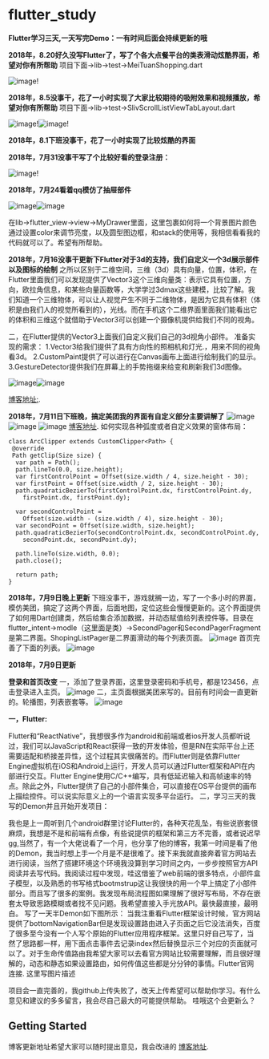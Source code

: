 # flutter_study
**Flutter学习三天,一天写完Demo：一有时间后面会持续更新的哦**

**2018年，8.20好久没写Flutter了，写了个各大点餐平台的类表滑动炫酷界面，希望对你有所帮助**
项目下面->lib->test->MeiTuanShopping.dart

![image](https://github.com/luhenchang/IMAGE/blob/master/app/src/main/res/drawable/shoopper.gif?raw=true)!

**2018年，8.5没事干，花了一小时实现了大家比较期待的吸附效果和视频播放，希望对你有所帮助**
项目下面->lib->test->SlivScrollListViewTabLayout.dart

![image](https://github.com/luhenchang/IMAGE/blob/master/app/src/main/res/drawable/eseeyss1112.gif?raw=true)!![image](https://github.com/luhenchang/IMAGE/blob/master/app/src/main/res/drawable/%E9%A6%96%E9%A1%B5%E4%B8%80%E9%83%A8%E5%88%86.gif?raw=true)!

**2018年，8.1下班没事干，花了一小时实现了比较炫酷的界面**

**2018年，7月31没事干写了个比较好看的登录注册：**


![image](https://github.com/luhenchang/IMAGE/blob/master/app/src/main/res/drawable/%E7%99%BB%E5%BD%951.gif?raw=true)!

**2018年，7月24看着qq模仿了抽屉部件**

![image](https://github.com/luhenchang/IMAGE/blob/master/app/src/main/res/drawable/qq%E8%85%BE%E8%AE%AF.gif?raw=true)![image](https://github.com/luhenchang/flutter_study/blob/master/images/%5D_2NQ%7D11H2ULR22S52LN0@R.png?raw=true)

在lib->flutter_view->view->MyDrawer里面，这里包裹如何将一个背景图片颜色通过设置color来调节亮度，以及圆型图边框，和stack的使用等，我相信看看我的代码就可以了。希望有所帮助。

**2018年，7月16没事干更新下Flutter对于3d的支持，我们自定义一个3d展示部件以及图标的绘制**
之所以区别于二维空间，三维（3d）具有向量，位置，体积，在Flutter里面我们可以发现提供了Vector3这个三维向量类：表示它具有位置，方向，欧拉角信息，和某些向量函数等，大学学过3dmax这些建模，比较了解。我们知道一个三维物体，可以让人视觉产生不同于二维物体，是因为它具有体积（体积是由我们人的视觉所看到的），光线。而在手机这个二维界面里面我们能看出它的体积和三维这个就借助于Vector3可以创建一个摄像机提供给我们不同的视角。

二，在Flutter提供的Vector3上面我们自定义我们自己的3d视角小部件。 
准备实现的需求： 
1.Vector3给我们提供了具有方向性的照相机和灯光.，用来不同的视角看3d。 
2.CustomPaint提供了可以进行在Canvas画布上面进行绘制我们的显示。 
3.GestureDetector提供我们在屏幕上的手势拖缀来给变和刷新我们3d图像。

![image](https://github.com/luhenchang/IMAGE/blob/master/app/src/main/res/drawable/3D.png?raw=true)![image](https://github.com/luhenchang/flutter_study/blob/master/images/flutter_chart.gif?raw=true)

[博客地址:](https://blog.csdn.net/m0_37667770/article/details/81042916).

**2018年，7月11日下班晚，搞定美团我的界面有自定义部分主要讲解了**
![image](https://github.com/luhenchang/flutter_study/blob/master/images/bbb.jpg?raw=true)
![image](https://github.com/luhenchang/flutter_study/blob/master/images/bba.jpg?raw=true)
![image](https://github.com/luhenchang/flutter_study/blob/master/images/bbc.jpg?raw=true)
[博客地址](https://blog.csdn.net/m0_37667770/article/details/80993571).
如何实现各种弧度或者自定义效果的窗体布局：

    class ArcClipper extends CustomClipper<Path> {
     @override
     Path getClip(Size size) {
      var path = Path();
      path.lineTo(0.0, size.height);
      var firstControlPoint = Offset(size.width / 4, size.height - 30);
      var firstPoint = Offset(size.width / 2, size.height - 30);
      path.quadraticBezierTo(firstControlPoint.dx, firstControlPoint.dy,
        firstPoint.dx, firstPoint.dy);

      var secondControlPoint =
        Offset(size.width - (size.width / 4), size.height - 30);
      var secondPoint = Offset(size.width, size.height);
      path.quadraticBezierTo(secondControlPoint.dx, secondControlPoint.dy,
        secondPoint.dx, secondPoint.dy);

      path.lineTo(size.width, 0.0);
      path.close();

      return path;
    }

**2018年，7月9日晚上更新**
下班没事干，游戏就搁一边，写了一个多小时的界面，模仿美团，搞定了这两个界面，后面地图，定位这些会慢慢更新的。这个界面提供了如何用Dart创建类，然后给集合添加数据，并动态赋值给列表控件等。目录在flutter_intent->modle（这里面是类）->SecondPager和SecondPagerFragment是第二界面。ShopingListPager是二界面滑动的每个列表页面。
![image](https://github.com/luhenchang/flutter_study/blob/master/images/2323.png?raw=true)
首页完善了下面的列表。
![image](https://github.com/luhenchang/flutter_study/blob/master/images/2121.png?raw=true)






**2018年，7月9日更新**

**登录和首页改变**
一，添加了登录界面，这里登录密码和手机号，都是123456，点击登录进入主页。
![image](https://github.com/luhenchang/flutter_study/blob/master/images/genxin2.png?raw=true)
二，主页面根据美团来写的。目前有时间会一直更新的。轮播图，列表嵌套等。
![image](https://github.com/luhenchang/flutter_study/blob/master/images/genxin1.png?raw=true)


**一，Flutter:**

Flutter和“ReactNative”，我想很多作为android和前端或者ios开发人员都听说过，我们可以JavaScript和React获得一致的开发体验，但是RN在实际平台上还需要适配和桥接差异性，这个过程其实很痛苦的。而Flutter则是依靠Flutter Engine虚拟机在iOS和Android上运行，开发人员可以通过Flutter框架和API在内部进行交互。Flutter Engine使用C/C++编写，具有低延迟输入和高帧速率的特点。除此之外，Flutter提供了自己的小部件集合，可以直接在OS平台提供的画布上描绘控件。可以说实际意义上的一个语言实现多平台运行。
二，学习三天的我写的Demon并且开始开发项目：

我也是上一周听到几个android群里讨论Flutter的，各种天花乱坠，有些说嵌套很麻烦，我想是不是和前端有点像，有些说提供的框架和第三方不完善，或者说迟早gg,当然了，有一个大佬说看了一个月，也分享了他的博客，我第一时间是看了他的Demon，我当时想上手一个月是不是很难了。接下来我就直接奔着官方网站去进行阅读，当然了搭建环境这个环境我没算到学习时间之内，一步步按照官方API阅读并去写代码。我阅读过程中发现，哇这借鉴了web前端的很多特点，小部件盒子模型，以及熟悉的书写格式bootmstrup这让我很快的用一个早上搞定了小部件部分。而且写了很多的案例。我发现布局流程图如果理解了很好写布局，不存在嵌套太导致思路模糊或者找不见问题。我希望直接入手光放API。最快最直接，最明白。 
写了一天半Demon如下图所示： 
当我注重看Flutter框架设计时候，官方网站提供了bottomNavigationBar但是发现设置路由进入子页面之后它没法消失，百度了很多至今没有一个人写个原始的Flutter应用程序框架。这里只好自己写了，当然了思路都一样，用下面点击事件去记录index然后替换显示三个对应的页面就可以了。对于生命传值路由我希望大家可以去看官方网站比较需要理解，而且很好理解的，动态和静态如果设置路由，如何传值这些都是分分钟的事情。Flutter官网连接.
这里写图片描述

项目会一直完善的，我github上传失败了，改天上传希望可以帮助你学习。有什么意见和建议的多多留言，我会尽自己最大的可能提供帮助。
哇哦这个会更新么？
## Getting Started

博客更新地址希望大家可以随时提出意见，我会改进的
[博客地址](https://blog.csdn.net/m0_37667770/article/details/80903890).
